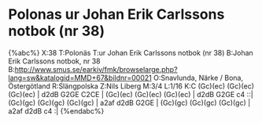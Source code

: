 # Polonas ur Johan Erik Carlssons notbok (nr 38)

{%abc%}
X:38
T:Polonäs
T:ur Johan Erik Carlssons notbok (nr 38)
B:Johan Erik Carlssons notbok, nr 38
B:http://www.smus.se/earkiv/fmk/browselarge.php?lang=sw&katalogid=MMD+67&bildnr=00021
O:Snavlunda, Närke / Bona, Östergötland
R:Slängpolska
Z:Nils Liberg
M:3/4
L:1/16
K:C
(Gc)(ec) (Gc)(ec) (Gc)(ec) | d2dB G2GE C2CE | (Gc)(ec) (Gc)(ec) (Gc)(ec) | d2dB G2GE c4 ::|
(Gc)(gc) (Gc)(gc) (Gc)(gc) | a2af d2dB G2GE | (Gc)(gc) (Gc)(gc) (Gc)(gc) | a2af d2dB c4 :|
{%endabc%}

